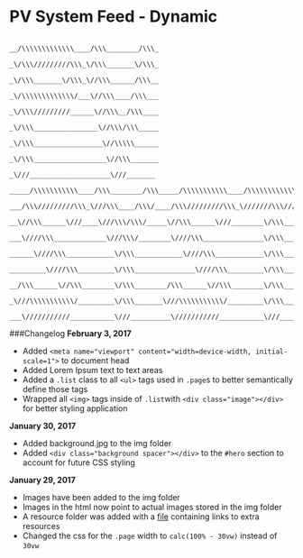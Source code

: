 # PV System Feed - Dynamic

```
                                   __/\\\\\\\\\\\\\____/\\\________/\\\_        
                                    _\/\\\/////////\\\_\/\\\_______\/\\\_       
                                     _\/\\\_______\/\\\_\//\\\______/\\\__      
                                      _\/\\\\\\\\\\\\\/___\//\\\____/\\\___     
                                       _\/\\\/////////______\//\\\__/\\\____    
                                        _\/\\\________________\//\\\/\\\_____   
                                         _\/\\\_________________\//\\\\\______  
                                          _\/\\\__________________\//\\\_______ 
                                           _\///____________________\///_______

_____/\\\\\\\\\\\____/\\\________/\\\_____/\\\\\\\\\\\____/\\\\\\\\\\\\\\\__/\\\\\\\\\\\\\\\__/\\\\____________/\\\\_        
 ___/\\\/////////\\\_\///\\\____/\\\/____/\\\/////////\\\_\///////\\\/////__\/\\\///////////__\/\\\\\\________/\\\\\\_       
  __\//\\\______\///____\///\\\/\\\/_____\//\\\______\///________\/\\\_______\/\\\_____________\/\\\//\\\____/\\\//\\\_      
   ___\////\\\_____________\///\\\/________\////\\\_______________\/\\\_______\/\\\\\\\\\\\_____\/\\\\///\\\/\\\/_\/\\\_     
    ______\////\\\____________\/\\\____________\////\\\____________\/\\\_______\/\\\///////______\/\\\__\///\\\/___\/\\\_    
     _________\////\\\_________\/\\\_______________\////\\\_________\/\\\_______\/\\\_____________\/\\\____\///_____\/\\\_   
      __/\\\______\//\\\________\/\\\________/\\\______\//\\\________\/\\\_______\/\\\_____________\/\\\_____________\/\\\_  
       _\///\\\\\\\\\\\/_________\/\\\_______\///\\\\\\\\\\\/_________\/\\\_______\/\\\\\\\\\\\\\\\_\/\\\_____________\/\\\_ 
        ___\///////////___________\///__________\///////////___________\///________\///////////////__\///______________\///__
```
###Changelog
**February 3, 2017**
- Added `<meta name="viewport" content="width=device-width, initial-scale=1">` to document head
- Added Lorem Ipsum text to text areas
- Added a `.list` class to all `<ul>` tags used in `.page`s to better semantically define those tags
- Wrapped all `<img>` tags inside of `.list`with `<div class="image"></div>` for better styling application

**January 30, 2017**
- Added background.jpg to the img folder
- Added `<div class="background spacer"></div>` to the `#hero` section to account for future CSS styling

**January 29, 2017**
- Images have been added to the img folder
- Images in the html now point to actual images stored in the
  img folder
- A resource folder was added with a [file](resources/places-to-learn-more.md) containing links to extra resources
- Changed the css for the `.page` width to `calc(100% - 30vw)` instead of `30vw`
